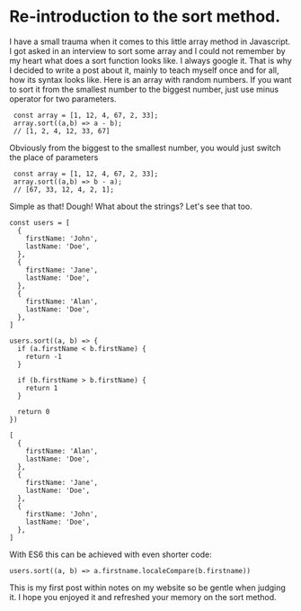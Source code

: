# Re-introduction to the sort method.

I have a small trauma when it comes to this little array method in Javascript. I got asked in an interview to sort some array and I could not remember by my heart what does a sort function looks like. I always google it. That is why I decided to write a post about it, mainly to teach myself once and for all, how its syntax looks like. Here is an array with random numbers. If you want to sort it from the smallest number to the biggest number, just use minus operator for two parameters.

```
 const array = [1, 12, 4, 67, 2, 33];
 array.sort((a,b) => a - b);
 // [1, 2, 4, 12, 33, 67]
```

Obviously from the biggest to the smallest number, you would just switch the place of parameters

```
 const array = [1, 12, 4, 67, 2, 33];
 array.sort((a,b) => b - a);
 // [67, 33, 12, 4, 2, 1];
```

Simple as that! Dough! What about the strings? Let's see that too.

```
const users = [
  {
    firstName: 'John',
    lastName: 'Doe',
  },
  {
    firstName: 'Jane',
    lastName: 'Doe',
  },
  {
    firstName: 'Alan',
    lastName: 'Doe',
  },
]
```

```
users.sort((a, b) => {
  if (a.firstName < b.firstName) {
    return -1
  }

  if (b.firstName > b.firstName) {
    return 1
  }

  return 0
})
```

```
[
  {
    firstName: 'Alan',
    lastName: 'Doe',
  },
  {
    firstName: 'Jane',
    lastName: 'Doe',
  },
  {
    firstName: 'John',
    lastName: 'Doe',
  },
]
```

With ES6 this can be achieved with even shorter code:

```
users.sort((a, b) => a.firstname.localeCompare(b.firstname))
```

This is my first post within notes on my website so be gentle when judging it. I hope you enjoyed it and refreshed your memory on the sort method.
